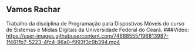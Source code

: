 ## Vamos Rachar
Trabalho da disciplina de Programação para Dispostivos Móveis do curso de Sistemas e Mídias Digitais da Universidade Federal do Ceará.
###Vídeo:
https://user-images.githubusercontent.com/74688555/196813987-1f461fb7-5223-4fc4-96a0-f993f3c9b394.mp4

